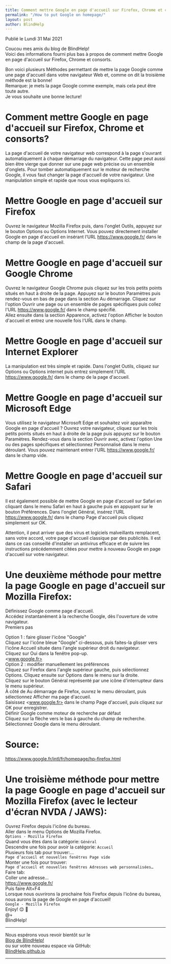 ```yaml
---
title: Comment mettre Google en page d'accueil sur Firefox, Chrome et consorts
permalink: "/How to put Google on homepage/"
layout: post
author: BlindHelp
---
```


<footer>Publié le Lundi 31 Mai 2021</footer>


Coucou mes amis du blog de BlindHelp!    
Voici des informations fourni plus bas à propos  de comment mettre Google en page d'accueil sur Firefox, Chrome et consorts.    

Bon voici plusieurs Méthodes permettant de mettre la page Google comme une page d'accueil dans votre navigateur Web et, comme on dit la troisième méthode est la bonne!    
Remarque: je mets la page Google comme exemple, mais cela peut être toute autre.    
Je vous souhaite une bonne lecture!    

# Comment mettre Google en page d'accueil sur Firefox, Chrome et consorts?

La page d'accueil de votre navigateur web correspond à la page s'ouvrant automatiquement à chaque démarrage du navigateur. Cette page peut aussi bien être vierge que donner sur une page web précise ou un ensemble d'onglets. Pour tomber automatiquement sur le moteur de recherche Google, il vous faut changer la page d'accueil de votre navigateur. Une manipulation simple et rapide que nous vous expliquons ici.    

# Mettre Google en page d'accueil sur Firefox

Ouvrez le navigateur Mozilla Firefox puis, dans l'onglet Outils, appuyez sur le bouton Options ou Options Internet. Vous pouvez directement installer Google en page d'accueil en insérant l'URL <https://www.google.fr/> dans le champ de la page d'accueil.    

# Mettre Google en page d'accueil sur Google Chrome

Ouvrez le navigateur Google Chrome puis cliquez sur les trois petits points situés en haut à droite de la page. Appuyez sur le bouton Paramètres puis rendez-vous en bas de page dans la section Au démarrage. Cliquez sur l'option Ouvrir une page ou un ensemble de pages spécifiques puis collez l'URL <https://www.google.fr/> dans le champ spécifié.    
Allez ensuite dans la section Apparence, activez l'option Afficher le bouton d'accueil et entrez une nouvelle fois l'URL dans le champ.    

# Mettre Google en page d'accueil sur Internet Explorer

La manipulation est très simple et rapide. Dans l'onglet Outils, cliquez sur Options ou Options internet puis entrez simplement l'URL <https://www.google.fr/> dans le champ de la page d'accueil.    

# Mettre Google en page d'accueil sur Microsoft Edge

Vous utilisez le navigateur Microsoft Edge et souhaitez voir apparaître Google en page d'accueil ? Ouvrez votre navigateur, cliquez sur les trois petits points situés en haut à droite de la page puis appuyez sur le bouton Paramètres. Rendez-vous dans la section Ouvrir avec, activez l'option Une ou des pages spécifiques et sélectionnez Personnalisé dans le menu déroulant. Vous pouvez maintenant entrer l'URL <https://www.google.fr/> dans le champ vide.    

# Mettre Google en page d'accueil sur Safari

Il est également possible de mettre Google en page d'accueil sur Safari en cliquant dans le menu Safari en haut à gauche puis en appuyant sur le bouton Préférences. Dans l'onglet Général, insérez l'URL <https://www.google.fr/> dans le champ Page d'accueil puis cliquez simplement sur OK.    

Attention, il peut arriver que des virus et logiciels malveillants remplacent, sans votre accord, votre page d'accueil classique par des publicités. Il est dans ce cas conseillé d'installer un antivirus efficace et de suivre les instructions précédemment citées pour mettre à nouveau Google en page d'accueil sur votre navigateur.

# Une deuxième méthode pour mettre la page Google en page d'accueil sur  Mozilla Firefox:

Définissez Google comme page d'accueil.    
Accédez instantanément à la recherche Google, dès l'ouverture de votre navigateur.    
Premiers pas    
 
Option 1 : faire glisser l'icône "Google"    
Cliquez sur l'icône bleue "Google" ci-dessous, puis faites-la glisser vers l'icône Accueil située dans l'angle supérieur droit du navigateur.    
Cliquez sur Oui dans la fenêtre pop-up.    
<www.google.fr>    
Option 2 : modifier manuellement les préférences    
Cliquez sur Firefox dans l'angle supérieur gauche, puis sélectionnez Options. Cliquez ensuite sur Options dans le menu sur la droite.    
Cliquez sur le bouton Général représenté par une icône d'interrupteur dans le menu supérieur.    
À côté de Au démarrage de Firefox, ouvrez le menu déroulant, puis sélectionnez Afficher ma page d'accueil.    
Saisissez <www.google.fr> dans le champ Page d'accueil, puis cliquez sur OK pour enregistrer.    
Définir Google comme moteur de recherche par défaut    
Cliquez sur la flèche vers le bas à gauche du champ de recherche.    
Sélectionnez Google dans le menu déroulant.    

# Source:

<https://www.google.fr/intl/fr/homepage/hp-firefox.html>


# Une troisième méthode pour mettre la page Google en page d'accueil sur  Mozilla Firefox (avec le lecteur d'écran NVDA / JAWS):

Ouvrez Firefox depuis l'icône du bureau.    
Aller dans le menu Options de Mozilla Firefox.    
`Options - Mozilla Firefox`    
Quand vous êtes dans la catégorie: `Général`    
Descendre une fois pour avoir la catégorie: `Accueil`    
Plusieurs fois tab pour trouver:...    
`Page d’accueil et nouvelles fenêtres Page vide`    
Monter une fois pour trouver:    
`Page d’accueil et nouvelles fenêtres Adresses web personnalisées…`    
Faire tab:    
Coller une adresse...    
<https://www.google.fr/>    
Puis faire Alt+F4    
Lorsque nous ouvrirons la prochaine fois Firefox depuis l'icône du bureau, nous aurons la page de Google en page d'accueil!    
`Google - Mozilla Firefox`    
Enjoy! 😌 👏    
@+    
BlindHelp!    

---

Nous espérons vous revoir bientôt sur le      
[Blog de BlindHelp!](http://blindhelp.blogspot.fr/)                    
ou sur  votre nouveau espace via GitHub:                     
[BlindHelp.github.io](https://blindhelp.github.io)                    

---